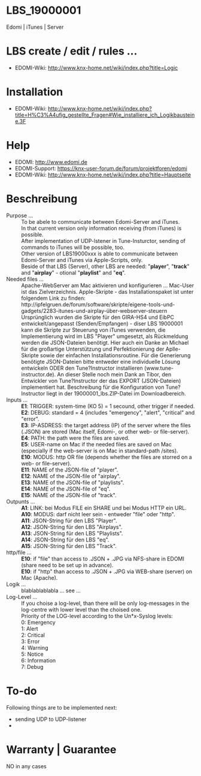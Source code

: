 # LBS_19000001
Edomi | iTunes | Server

# LBS create / edit / rules ...

* EDOMI-Wiki: http://www.knx-home.net/wiki/index.php?title=Logic

# Installation

* EDOMI-Wiki: http://www.knx-home.net/wiki/index.php?title=H%C3%A4ufig_gestellte_Fragen#Wie_installiere_ich_Logikbausteine.3F

# Help

* EDOMI: http://www.edomi.de
* EDOMI-Support: https://knx-user-forum.de/forum/projektforen/edomi
* EDOMI-Wiki: http://www.knx-home.net/wiki/index.php?title=Hauptseite

# Beschreibung

<dl>
<dt>Purpose ...</dt>
<dd>
To be abele to communicate between Edomi-Server and iTunes.<br>
In that current version only information receiving (from iTunes) is possible.<br>
After implementation of UDP-lstener in Tune-Insturctor, sending of commands to iTunes will be possible, too.<br>
Other version of LBS19000xxx is able to communicate between Edomi-Server and iTunes via Apple-Scripts, only.<br>
Beside of that LBS (Server), other LBS are needed: "<b>player</b>", "<b>track</b>" and "<b>airplay</b>" - otional "<b>playlist</b>" and "<b>eq</b>".
</dd>

<dt>Needed files ...</dt>
<dd>
Apache-WebServer am Mac aktivieren und konfigurieren ... Mac-User ist das Zielverzeichnis.
Apple-Skripte - das Installationspaket ist unter folgendem Link zu finden: http://ipfelgruen.de/forum/software/skripte/eigene-tools-und-gadgets/2283-itunes-und-airplay-über-webserver-steuern
Ursprünglich wurden die Skripte für den GIRA-HS4 und EibPC entwickelt/angepasst (Senden/Empfangen) - diser LBS 19000001 kann die Skripte zur Steuerung von iTunes verwenden,
die Implementierung wird im LBS "Player" umgesetzt, als Rückmeldung werden die JSON-Dateien benötigt.
Hier auch ein Danke an Michael für die großartige Unterstützung und Perfektionierung der Aplle-Skripte sowie der einfachen Installationsroutine.
Für die Generierung benötigte JSON-Dateien bitte entweder eine individuelle Lösung entwickeln ODER den Tune?Instructor installieren (www.tune-instructor.de).
An dieser Stelle noch mein Dank an Tibor, den Entwickler von Tune?Instructor der das EXPORT (JSON-Dateien) implementiert hat.
Beschreibung für die Konfiguration von Tune?Instructor liegt in der 19000001_lbs.ZIP-Datei im Downloadbereich.
</dd>

<dt>Inputs ...</dt>
<dd>
<b>E1</b>: TRIGGER: system-time (KO 5) = 1 secound, other trigger if needed.<br>
<b>E2</b>: DEBUG: standard = 4 (includes "emergency", "alert", "critical" and "error".<br>
<b>E3</b>: IP-ASDRESS: the target address (IP) of the server where the files (.JSON) are stored (Mac itself, Edomi-, or other web- or file-server).<br>
<b>E4</b>: PATH: the path were the files are saved.<br>
<b>E5</b>: USER-name on Mac if the needed files are saved on Mac (especially if the web-server is on Mac in standard-path /sites).<br>
<b>E10</b>: MODUS: http OR file (depends whether the files are storred on a web- or file-server).<br>
<b>E11</b>: NAME of the JSON-file of "player".<br>
<b>E12</b>: NAME of the JSON-file of "airplay".<br>
<b>E13</b>: NAME of the JSON-file of "playlists".<br>
<b>E14</b>: NAME of the JSON-file of "eq".<br>
<b>E15</b>: NAME of the JSON-file of "track".<br>
</dd>

<dt>Outpunts ...</dt>
<dd>
<b>A1</b>: LINK: bei Modus FILE ein SHARE und bei Modus HTTP ein URL.<br>
<b>A10</b>: MODUS: darf nicht leer sein - entweder "file" oder "http".<br>
<b>A11</b>: JSON-String für den LBS "Player".<br>
<b>A12</b>: JSON-String für den LBS "Airplays".<br>
<b>A13</b>: JSON-String für den LBS "Playlists".<br>
<b>A14</b>: JSON-String für den LBS "eq".<br>
<b>A15</b>: JSON-String für den LBS "Track".<br>
</dd>

<dt>http/file ...</dt>
<dd>
<b>E10</b>: if "file" than access to .JSON + .JPG via NFS-share in EDOMI (share need to be set up in advance).<br>
<b>E10</b>: if "http" than access to .JSON + .JPG via WEB-share (server) on Mac (Apache).<br>
</dd>

<dt>Logik ...</dt>
<dd>
blablablablabla ... see ...
</dd>

<dt>Log-Level ...</dt>
<dd>
If you choise a log-level, than there will be only log-messages in the log-centre with lower level than the choised one.<br>
Priority of the LOG-level according to the Un*x-Syslog levels:<br>
0: Emergency<br>
1: Alert<br>
2: Critical<br>
3: Error<br>
4: Warning<br>
5: Notice<br>
6: Information<br>
7: Debug<br>
</dd>
</dl>

# To-do
Following things are to be implemented next:

* sending UDP to UDP-listener
* 

# Warranty | Guarantee
NO in any cases
